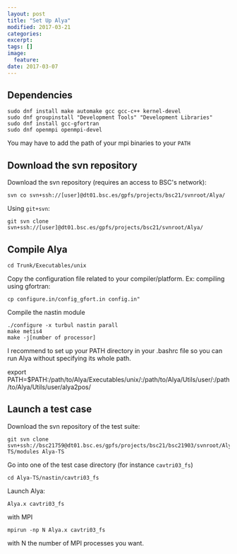 ```yaml
---
layout: post
title: "Set Up Alya"
modified: 2017-03-21
categories: 
excerpt:
tags: []
image:
  feature:
date: 2017-03-07
---
```


## Dependencies

    sudo dnf install make automake gcc gcc-c++ kernel-devel 
    sudo dnf groupinstall "Development Tools" "Development Libraries"  
    sudo dnf install gcc-gfortran
    sudo dnf openmpi openmpi-devel  

You may have to add the path of your mpi binaries to your `PATH`

## Download the svn repository

Download the svn repository (requires an access to BSC's network):

    svn co svn+ssh://[user]@dt01.bsc.es/gpfs/projects/bsc21/svnroot/Alya/

 Using `git+svn`:

    git svn clone svn+ssh://[user]@dt01.bsc.es/gpfs/projects/bsc21/svnroot/Alya/


## Compile Alya

    cd Trunk/Executables/unix

Copy the configuration file related to your compiler/platform. Ex: compiling using gfortran:

    cp configure.in/config_gfort.in config.in"

Compile the nastin module

    ./configure -x turbul nastin parall
    make metis4
    make -j[number of processor]

I recommend to set up your PATH directory in your .bashrc file so you can run Alya without specifying its whole path.

   export PATH=$PATH:/path/to/Alya/Executables/unix/:/path/to/Alya/Utils/user/:/path/to/Alya/Utils/user/alya2pos/ 

## Launch a test case

Download the svn repository of the test suite:

    git svn clone svn+ssh://bsc21759@dt01.bsc.es/gpfs/projects/bsc21/bsc21903/svnroot/Alya-TS/modules Alya-TS

Go into one of the test case directory (for instance `cavtri03_fs`)

    cd Alya-TS/nastin/cavtri03_fs

Launch Alya:

    Alya.x cavtri03_fs

with MPI

    mpirun -np N Alya.x cavtri03_fs

with N the number of MPI processes you want.

  


